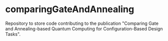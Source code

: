 # comparingGateAndAnnealing
Repository to store code contributing to the publication "Comparing Gate and Annealing-based Quantum Computing for Configuration-Based Design Tasks".

